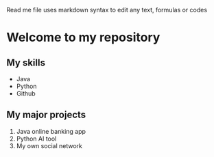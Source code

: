 Read me file uses markdown syntax to edit any text, formulas or codes

# Welcome to my repository

## My skills
- Java
- Python
- Github

## My major projects
1. Java online banking app
2. Python AI tool
3. My own social network

